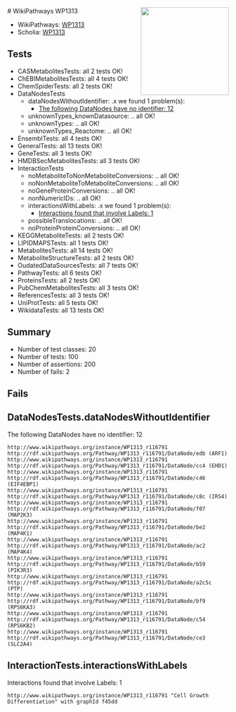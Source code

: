 <img style="float: right; width: 200px" src="https://upload.wikimedia.org/wikipedia/commons/thumb/8/83/Wplogo_with_text_500.png/640px-Wplogo_with_text_500.png" />
# WikiPathways WP1313

* WikiPathways: [WP1313](https://new.wikipathways.org/pathways/WP1313)
* Scholia: [WP1313](https://scholia.toolforge.org/wikipathways/WP1313)
## Tests
* CASMetabolitesTests: all 2 tests OK!
* ChEBIMetabolitesTests: all 4 tests OK!
* ChemSpiderTests: all 2 tests OK!
* DataNodesTests
    * dataNodesWithoutIdentifier: .x we found 1 problem(s):
        * [The following DataNodes have no identifier: 12](#8792c492)
    * unknownTypes_knownDatasource: .. all OK!
    * unknownTypes: .. all OK!
    * unknownTypes_Reactome: .. all OK!
* EnsemblTests: all 4 tests OK!
* GeneralTests: all 13 tests OK!
* GeneTests: all 3 tests OK!
* HMDBSecMetabolitesTests: all 3 tests OK!
* InteractionTests
    * noMetaboliteToNonMetaboliteConversions: .. all OK!
    * noNonMetaboliteToMetaboliteConversions: .. all OK!
    * noGeneProteinConversions: .. all OK!
    * nonNumericIDs: .. all OK!
    * interactionsWithLabels: .x we found 1 problem(s):
        * [Interactions found that involve Labels: 1](#630d2678)
    * possibleTranslocations: .. all OK!
    * noProteinProteinConversions: .. all OK!
* KEGGMetaboliteTests: all 2 tests OK!
* LIPIDMAPSTests: all 1 tests OK!
* MetabolitesTests: all 14 tests OK!
* MetaboliteStructureTests: all 2 tests OK!
* OudatedDataSourcesTests: all 7 tests OK!
* PathwayTests: all 6 tests OK!
* ProteinsTests: all 2 tests OK!
* PubChemMetabolitesTests: all 3 tests OK!
* ReferencesTests: all 3 tests OK!
* UniProtTests: all 5 tests OK!
* WikidataTests: all 13 tests OK!


## Summary

* Number of test classes: 20
* Number of tests: 100
* Number of assertions: 200
* Number of fails: 2

## Fails

<a name="8792c492" />

## DataNodesTests.dataNodesWithoutIdentifier

The following DataNodes have no identifier: 12
```
http://www.wikipathways.org/instance/WP1313_r116791 http://rdf.wikipathways.org/Pathway/WP1313_r116791/DataNode/edb (ARF1)
http://www.wikipathways.org/instance/WP1313_r116791 http://rdf.wikipathways.org/Pathway/WP1313_r116791/DataNode/cc4 (EHD1)
http://www.wikipathways.org/instance/WP1313_r116791 http://rdf.wikipathways.org/Pathway/WP1313_r116791/DataNode/c46 (EIF4EBP1)
http://www.wikipathways.org/instance/WP1313_r116791 http://rdf.wikipathways.org/Pathway/WP1313_r116791/DataNode/c8c (IRS4)
http://www.wikipathways.org/instance/WP1313_r116791 http://rdf.wikipathways.org/Pathway/WP1313_r116791/DataNode/f07 (MAP2K3)
http://www.wikipathways.org/instance/WP1313_r116791 http://rdf.wikipathways.org/Pathway/WP1313_r116791/DataNode/be2 (MAP4K1)
http://www.wikipathways.org/instance/WP1313_r116791 http://rdf.wikipathways.org/Pathway/WP1313_r116791/DataNode/ac2 (MAP4K4)
http://www.wikipathways.org/instance/WP1313_r116791 http://rdf.wikipathways.org/Pathway/WP1313_r116791/DataNode/b59 (PIK3R3)
http://www.wikipathways.org/instance/WP1313_r116791 http://rdf.wikipathways.org/Pathway/WP1313_r116791/DataNode/a2c5c (PTP)
http://www.wikipathways.org/instance/WP1313_r116791 http://rdf.wikipathways.org/Pathway/WP1313_r116791/DataNode/bf9 (RPS6KA3)
http://www.wikipathways.org/instance/WP1313_r116791 http://rdf.wikipathways.org/Pathway/WP1313_r116791/DataNode/c54 (RPS6KB2)
http://www.wikipathways.org/instance/WP1313_r116791 http://rdf.wikipathways.org/Pathway/WP1313_r116791/DataNode/ce3 (SLC2A4)
```

<a name="630d2678" />

## InteractionTests.interactionsWithLabels

Interactions found that involve Labels: 1
```
http://www.wikipathways.org/instance/WP1313_r116791 "Cell Growth
Differentiation" with graphId f45dd
```

